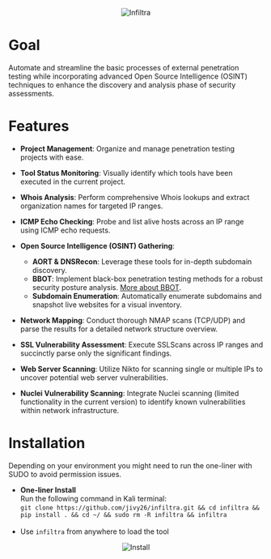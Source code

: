 <p align="center">
  <img src="https://github.com/jivy26/infiltra/blob/master/logo.png" alt="Infiltra">
</p>

# Goal

Automate and streamline the basic processes of external penetration testing while incorporating advanced Open Source Intelligence (OSINT) techniques to enhance the discovery and analysis phase of security assessments.

# Features

- **Project Management**: Organize and manage penetration testing projects with ease.

- **Tool Status Monitoring**: Visually identify which tools have been executed in the current project.

- **Whois Analysis**: Perform comprehensive Whois lookups and extract organization names for targeted IP ranges.

- **ICMP Echo Checking**: Probe and list alive hosts across an IP range using ICMP echo requests.

- **Open Source Intelligence (OSINT) Gathering**:
  - **AORT & DNSRecon**: Leverage these tools for in-depth subdomain discovery.
  - **BBOT**: Implement black-box penetration testing methods for a robust security posture analysis. [More about BBOT](https://github.com/blacklanternsecurity/bbot).
  - **Subdomain Enumeration**: Automatically enumerate subdomains and snapshot live websites for a visual inventory.

- **Network Mapping**: Conduct thorough NMAP scans (TCP/UDP) and parse the results for a detailed network structure overview.

- **SSL Vulnerability Assessment**: Execute SSLScans across IP ranges and succinctly parse only the significant findings.

- **Web Server Scanning**: Utilize Nikto for scanning single or multiple IPs to uncover potential web server vulnerabilities.

- **Nuclei Vulnerability Scanning**: Integrate Nuclei scanning (limited functionality in the current version) to identify known vulnerabilities within network infrastructure.

# Installation

Depending on your environment you might need to run the one-liner with SUDO to avoid permission issues.

- **One-liner Install**<br />
Run the following command in Kali terminal:<br />
`git clone https://github.com/jivy26/infiltra.git && cd infiltra && pip install . && cd ~/ && sudo rm -R infiltra && infiltra`
<br /><br />
- Use `infiltra` from anywhere to load the tool

<p align="center">
  <img src="https://i.postimg.cc/LhdtrDTw/Virtual-Box-VM-V0x-Ym-EYobq.gif" alt="Install">
</p>
